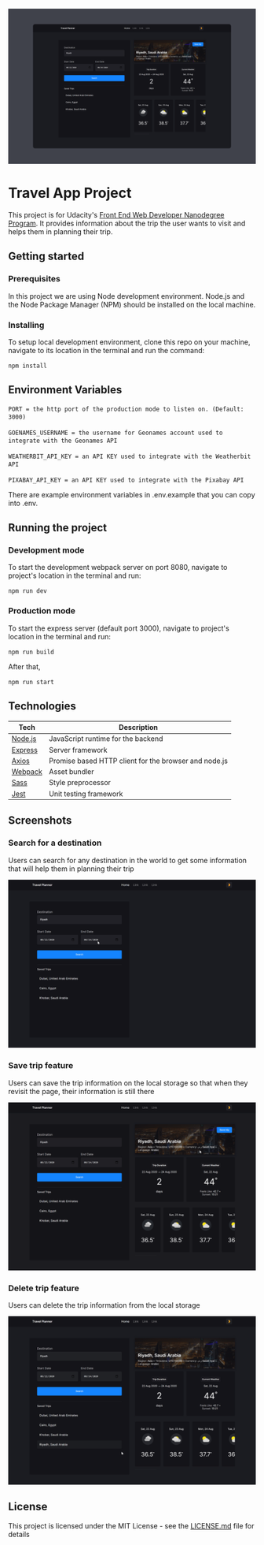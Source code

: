 ![](/screenshots/main.png)

# Travel App Project

This project is for Udacity's [Front End Web Developer Nanodegree Program](https://www.udacity.com/course/front-end-web-developer-nanodegree--nd0011). It provides information about the trip the user wants to visit and helps them in planning their trip.

## Getting started

### Prerequisites

In this project we are using Node development environment. Node.js and the Node Package Manager (NPM) should be installed on the local machine.

### Installing

To setup local development environment, clone this repo on your machine, navigate to its location in the terminal and run the command:

```
npm install
```

## Environment Variables

```
PORT = the http port of the production mode to listen on. (Default: 3000)

GOENAMES_USERNAME = the username for Geonames account used to integrate with the Geonames API

WEATHERBIT_API_KEY = an API KEY used to integrate with the Weatherbit API

PIXABAY_API_KEY = an API KEY used to integrate with the Pixabay API
```

There are example environment variables in .env.example that you can copy into .env.

## Running the project

### Development mode

To start the development webpack server on port 8080, navigate to project's location in the terminal and run:

```
npm run dev
```

### Production mode

To start the express server (default port 3000), navigate to project's location in the terminal and run:

```
npm run build
```

After that,

```
npm run start
```

## Technologies

| Tech                                    | Description                                           |
| --------------------------------------- | ----------------------------------------------------- |
| [Node.js](https://nodejs.org/en/)       | JavaScript runtime for the backend                    |
| [Express](https://expressjs.com/)       | Server framework                                      |
| [Axios](https://github.com/axios/axios) | Promise based HTTP client for the browser and node.js |
| [Webpack](https://webpack.js.org/)      | Asset bundler                                         |
| [Sass](https://sass-lang.com/)          | Style preprocessor                                    |
| [Jest](https://jestjs.io/)              | Unit testing framework                                |

## Screenshots

### Search for a destination

Users can search for any destination in the world to get some information that will help them in planning their trip

![](/screenshots/search.gif)

### Save trip feature

Users can save the trip information on the local storage so that when they revisit the page, their information is still there

![](/screenshots/save.gif)

### Delete trip feature

Users can delete the trip information from the local storage

![](/screenshots/delete.gif)

## License

This project is licensed under the MIT License - see the [LICENSE.md](./LICENSE) file for details
